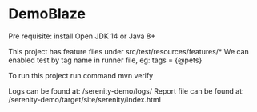 # DemoBlaze

Pre requisite:
install Open JDK 14 or Java 8+

This project has feature files under src/test/resources/features/*
We can enabled test by tag name in runner file, eg: tags = {@pets}

To run this project
run command mvn verify

Logs can be found at: /serenity-demo/logs/
Report file can be found at: /serenity-demo/target/site/serenity/index.html

